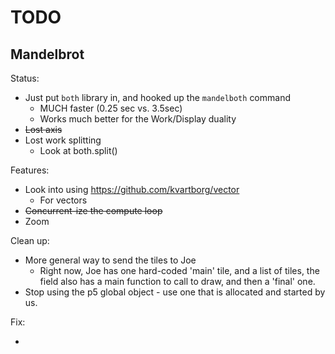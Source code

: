 
# TODO

## Mandelbrot

Status:

* Just put `both` library in, and hooked up the `mandelboth` command
  * MUCH faster (0.25 sec vs. 3.5sec)
  * Works much better for the Work/Display duality
* ~~Lost axis~~
* Lost work splitting
  * Look at both.split()

Features:

* Look into using https://github.com/kvartborg/vector
  * For vectors
* ~~Concurrent-ize the compute loop~~
* Zoom

Clean up:

* More general way to send the tiles to Joe
  * Right now, Joe has one hard-coded 'main' tile, and a list of tiles,
    the field also has a main function to call to draw, and then a 'final' one.
* Stop using the p5 global object - use one that is allocated and started by us.

Fix:

*

